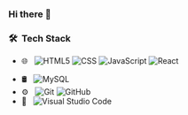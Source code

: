 ### Hi there 👋

<!--
**Rizki008/Rizki008** is a ✨ _special_ ✨ repository because its `README.md` (this file) appears on your GitHub profile.

Here are some ideas to get you started:

- 🔭 I’m currently working on ...
- 🌱 I’m currently learning ...
- 👯 I’m looking to collaborate on ...
- 🤔 I’m looking for help with ...
- 💬 Ask me about ...
- 📫 How to reach me: ...
- 😄 Pronouns: ...
- ⚡ Fun fact: ...
-->

<h3> 🛠 &nbsp;Tech Stack</h3>

- 🌐 &nbsp;
  ![HTML5](https://img.shields.io/badge/-HTML5-333333?style=flat&logo=HTML5)
  ![CSS](https://img.shields.io/badge/-CSS-333333?style=flat&logo=CSS3&logoColor=1572B6)
  ![JavaScript](https://img.shields.io/badge/-JavaScript-333333?style=flat&logo=javascript)
  ![React](https://img.shields.io/badge/-React-333333?style=flat&logo=react)
 <!--![Node.js](https://img.shields.io/badge/-Node.js-333333?style=flat&logo=node.js)-->

- 🛢 &nbsp;
  ![MySQL](https://img.shields.io/badge/-MySQL-333333?style=flat&logo=mysql)
  <!--![MongoDB](https://img.shields.io/badge/-MongoDB-333333?style=flat&logo=mongodb)-->
- ⚙️ &nbsp;
  ![Git](https://img.shields.io/badge/-Git-333333?style=flat&logo=git)
  ![GitHub](https://img.shields.io/badge/-GitHub-333333?style=flat&logo=github)
- 🔧 &nbsp;
  ![Visual Studio Code](https://img.shields.io/badge/-Visual%20Studio%20Code-333333?style=flat&logo=visual-studio-code&logoColor=007ACC)
<!-- - 🖥 &nbsp;
  ![Illustrator](https://img.shields.io/badge/-Illustrator-333333?style=flat&logo=adobe-illustrator) -->
<br/>

<!-- <a href="https://github.com/Aqshola">
  <img height="180em" src="https://github-readme-stats.vercel.app/api?username=Aqshola&theme=buefy&show_icons=true" />
  <img height="180em" src="https://github-readme-stats.vercel.app/api/top-langs/?username=Aqshola&theme=buefy&layout=compact" />
</a> -->

<br/>
